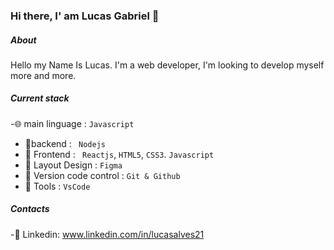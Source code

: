 ### Hi there, I' am Lucas Gabriel 👋

##### About
Hello my Name Is Lucas. I'm a web developer, I'm looking to develop myself more and more.
##### Current stack
 -🌐 main linguage : `Javascript`
 - 🚀backend : ` Nodejs`
 - 🎨 Frontend : ` Reactjs`, `HTML5`, `CSS3`. `Javascript`
 - 📝 Layout Design : `Figma`
 - 📌 Version code control : `Git & Github `
 - 🔨 Tools : `VsCode`

#####   Contacts
 -💬 Linkedin: www.linkedin.com/in/lucasalves21
